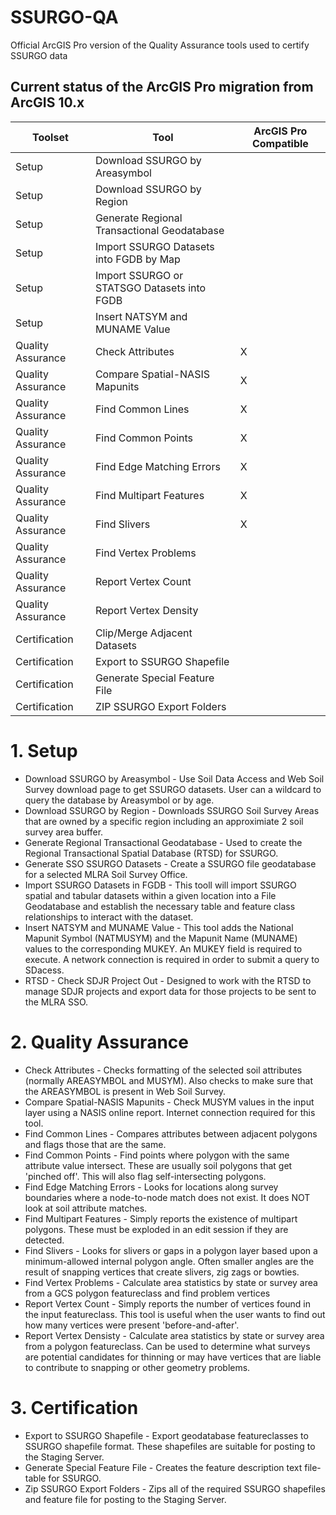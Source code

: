 # SSURGO-QA
Official ArcGIS Pro version of the Quality Assurance tools used to certify SSURGO data  

## Current status of the ArcGIS Pro migration from ArcGIS 10.x

Toolset|Tool|ArcGIS Pro Compatible|
--------------------------------------------------|-------------------------------------------------------------------|---------------------------|
Setup|Download SSURGO by Areasymbol||
Setup|Download SSURGO by Region||
Setup|Generate Regional Transactional Geodatabase||
Setup|Import SSURGO Datasets into FGDB by Map||
Setup|Import SSURGO or STATSGO Datasets into FGDB||
Setup|Insert NATSYM and MUNAME Value||
Quality Assurance|Check Attributes|X|
Quality Assurance|Compare Spatial-NASIS Mapunits|X|
Quality Assurance|Find Common Lines|X|
Quality Assurance|Find Common Points|X|
Quality Assurance|Find Edge Matching Errors|X|
Quality Assurance|Find Multipart Features|X|
Quality Assurance|Find Slivers|X|
Quality Assurance|Find Vertex Problems||
Quality Assurance|Report Vertex Count||
Quality Assurance|Report Vertex Density||
Certification|Clip/Merge Adjacent Datasets||
Certification|Export to SSURGO Shapefile||
Certification|Generate Special Feature File||
Certification|ZIP SSURGO Export Folders||

# 1. Setup
<ul> 
<li>Download SSURGO by Areasymbol - Use Soil Data Access and Web Soil Survey download page to get SSURGO datasets. User can a wildcard to query the database by Areasymbol or by age. </li>
<li>Download SSURGO by Region - Downloads SSURGO Soil Survey Areas that are owned by a specific region including an approximiate 2 soil survey area buffer. </li>
<li>Generate Regional Transactional Geodatabase - Used to create the Regional Transactional Spatial Database (RTSD) for SSURGO. </li>
<li>Generate SSO SSURGO Datasets - Create a SSURGO file geodatabase for a selected MLRA Soil Survey Office. </li>
<li>Import SSURGO Datasets in FGDB - This tooll will import SSURGO spatial and tabular datasets within a given location into a File Geodatabase and establish the necessary table and feature class relationships to interact with the dataset. </li>
<li>Insert NATSYM and MUNAME Value - This tool adds the National Mapunit Symbol (NATMUSYM) and the Mapunit Name (MUNAME) values to the corresponding MUKEY. An MUKEY field is required to execute. A network connection is required in order to submit a query to SDacess. </li>
<li>RTSD - Check SDJR Project Out - Designed to work with the RTSD to manage SDJR projects and export data for those projects to be sent to the MLRA SSO. </li>
</ul>

# 2. Quality Assurance

<ul>
<li> Check Attributes - Checks formatting of the selected soil attributes (normally AREASYMBOL and MUSYM). Also checks to make sure that the AREASYMBOL is present in Web Soil Survey.</li>
<li>Compare Spatial-NASIS Mapunits - Check MUSYM values in the input layer using a NASIS online report. Internet connection required for this tool. </li>
<li>Find Common Lines - Compares attributes between adjacent polygons and flags those that are the same. </li>
<li>Find Common Points - Find points where polygon with the same attribute value intersect. These are usually soil polygons that get 'pinched off'. This will also flag self-intersecting polygons.</li>
<li>Find Edge Matching Errors - Looks for locations along survey boundaries where a node-to-node match does not exist. It does NOT look at soil attribute matches. </li>
<li>Find Multipart Features - Simply reports the existence of multipart polygons. These must be exploded in an edit session if they are detected.</li>
<li>Find Slivers - Looks for slivers or gaps in a polygon layer based upon a minimum-allowed internal polygon angle. Often smaller angles are the result of snapping vertices that create slivers, zig zags or bowties. </li>
<li>Find Vertex Problems - Calculate area statistics by state or survey area from a GCS polygon featureclass and find problem vertices </li>
<li>Report Vertex Count - Simply reports the number of vertices found in the input featureclass. This tool is useful when the user wants to find out how many vertices were present 'before-and-after'. </li>
<li>Report Vertex Densisty - Calculate area statistics by state or survey area from a  polygon featureclass. Can be used to determine what surveys are potential candidates for thinning or may have vertices that are liable to contribute to snapping or other geometry problems. </li>
</ul>

# 3. Certification

<ul>
<li>Export to SSURGO Shapefile - Export geodatabase featureclasses to SSURGO shapefile format. These shapefiles are suitable for posting to the Staging Server. </li>
<li>Generate Special Feature File - Creates the feature description text file-table for SSURGO. </li>
<li>Zip SSURGO Export Folders - Zips all of the required SSURGO shapefiles and feature file for posting to the Staging Server. </li>
